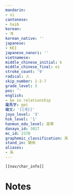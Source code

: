 ```yaml
---
mandarin:
- xì
cantonese:
- hai6
korean:
- 계
korean_native: ''
japanese:
- KEI
japanese_nanori: ''
vietnamese:
middle_chinese_initial: k
middle_chinese_final: ei
stroke_count: '9'
radical: 人
skip_number: 1-2-7
grade_level: 3
pos: ''
english:
- be in relationship
羅馬字: gei
韓文: '[[게]]'
joyo_level: '3'
hsk_level: '1'
hanmun_edu_level: 高等
danayo_id: 3017
mc_id: 2370
graphemic_classification: 系
stand_in: 関係
aliases:
- 系
---
```

```meta-bind-embed
[[nav/char_info]]
```

# Notes
